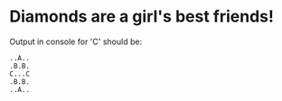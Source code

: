 # Diamonds are a girl's best friends!

Output in console for 'C' should be:
```
..A..
.B.B.
C...C
.B.B.
..A..
```
